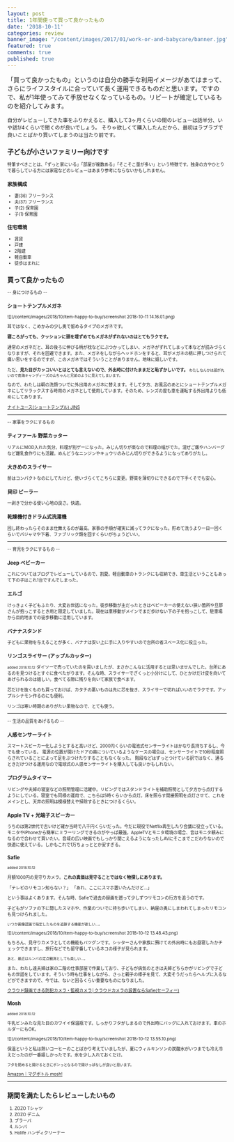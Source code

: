 ```yaml
---
layout: post
title: 1年間使って買って良かったもの
date: '2018-10-11'
categories: review
banner_image: "/content/images/2017/01/work-or-and-babycare/banner.jpg"
featured: true
comments: true
published: true
---
```


「買って良かったもの」というのは自分の勝手な利用イメージがあてはまって、さらにライフスタイルに合っていて長く運用できるものだと思います。ですので、私が1年使ってみて手放せなくなっているもの。リピートが確定しているものを紹介してみます。

<!--more-->

<small>自分がレビューしてきた事をふりかえると、購入して3ヶ月くらいの間のレビューは話半分、いや話1/4くらいで聞くのが良いでしょう。
そりゃ欲しくて購入したんだから、最初はラブラブで良いことばかり買いてしまうのは当たり前です。<small>

## 子どもが小さいファミリー向けです
特筆すべきことは、「ずっと家にいる」「部屋が複数ある」「そこそこ量が多い」という特徴です。独身の方やひとりで暮らしている方には家電などのレビューはあまり参考にならないかもしれません。

### 家族構成
* 妻(36) フリーランス
* 夫(37) フリーランス
* 子(2) 保育園
* 子(1) 保育園

### 住宅環境
* 賃貸
* 戸建
* 2階建
* 軽自動車
* 徒歩はまれに

## 買って良かったもの

-- 身につけるもの --

### ショートテンプルメガネ
![](/content/images/2018/10/item-happy-to-buy/screenshot 2018-10-11 14.16.01.png)

耳ではなく、こめかみの少し奥で留めるタイプのメガネです。

**寝ころがっても、クッションに頭を埋ずめてもメガネがずれないのはとてもラクです。**

通常のメガネだと、耳の後ろに伸びる柄が枕などにぶつかってしまい、メガネがずれてしまって本などが読みづらくなりますが、それを回避できます。また、メガネをしながらヘッドホンをすると、耳がメガネの柄に押しつけられて痛い思いをするのですが、このメガネではそういうことがありません。地味に嬉しいです。

ただ、**見た目がカッコいいとはとても言えないので、外出時に付けたままだと恥ずかしいです。**
<small>わたしなんかは顔が丸いので南海キャンディーズの山ちゃんと兄弟のように見えてしまいます。</small>

なので、わたしは朝の洗顔ついでに外出用のメガネに替えます。そして夕方、お風呂のあとにショートテンプルメガネにしてリラックスする時用のメガネとして使用しています。そのため、レンズの度も車を運転する外出用よりも低めにしてあります。

[ナイトユース(ショートテンプル) JINS](https://www.jins.com/jp/item/FPC-15A-007.html)

---

-- 家事をラクにするもの
### ティファール 野菜カッター
リアルにMOD入れた気分。料理が別ゲーになった。みじん切りが楽なので料理の幅がでた。混ぜご飯やハンバーグなど離乳食作りにも活躍。めんどうなニンジンやキュウリのみじん切りができるようになってありがたし。

### 大きめのスライサー
前はコンパクトなのにしてたけど、使いづらくてこちらに変更。野菜を薄切りにできるので下手くそでも安心。

### 貝印 ピーラー
一剥きで分かる使い心地の良さ。快適。

### 乾燥機付きドラム式洗濯機
回し終わったらそのまま仕舞えるのが最高。家事の手順が確実に減ってラクになった。貯めて洗うより一日一回くらいでパジャマや下着、ファブリック類を回すくらいがちょうどいい。

---

-- 育児をラクにするもの --

### Jeep ベビーカー
これについてはブログでレビューしているので、割愛。軽自動車のトランクにも収納でき、車生活ということもあって下の子はこれ1台ですんでしまった。

### エルゴ
けっきょく子どもふたり、大変お世話になった。徒歩移動が主だったときはベビーカーの使えない狭い箇所や旦那さんが抱っこするとき用と限定していました。現在は車移動がメインでまだ歩けない下の子を抱っこして、駐車場から目的地までの徒歩移動に活用しています。

### バナナスタンド
子どもに果物を与えることが多く、バナナは安い上に手に入りやすいので台所の省スペース化に役立った。

### リンゴスライサー (アップルカッター)
<small>added <date>2018.10.12</date></small>
ダイソーで売っていたのを買いましたが、まさかこんなに活用するとは思いませんでした。台所にあるのを見つけるとすぐに食べたがります。そんな時、スライサーでざくっと小分けにして、ひとかけだけ皮を向いてあげられるのは嬉しい。食べてる隙に残りを向いて家族で食べます。

芯だけを抜くものも買っておけば、カタチの悪いものは先に芯を抜き、スライサーで切ればいいのでラクです。アップルシナモン作るのにも便利。

リンゴは寒い時期のありがたい果物なので、とても使う。

---

-- 生活の品質をあげるもの --

### 人感センサーライト
スマートスピーカー化しようとすると高いけど、2000円くらいの電池式センサーライトはかなり長持ちするし、今でも使っている。
電源の位置が開けたドアの奥についているようなケースの場合は、センサーライトで10秒程度照らされていることによって足をぶつけたりすることもなくなった。 階段などはずっとつけている訳ではなく、通るときだけつける運用なので電球式の人感センサーライトを購入しても良いかもしれない。

### プログラムタイマー
リビングや夫婦の寝室などの照明管理に活躍中。リビングではスタンドライトを補助照明として夕方から点灯するようにしている。寝室でも同様の運用で、こちらは5時くらいから点灯。床を照らす間接照明を点灯させて、これをメインとし、天井の照明は模様替えや掃除するときにつけるくらい。

### Apple TV + 光端子スピーカー
うちのは第2世代で古いけど確か当時で八千円くらいだった。今だに現役でNetflix再生したり会議に役立っている。モニタやiPhoneから簡単にミラーリングできるのがやっぱ最強。AppleTVとモニタ環境の場合、音はモニタ頼みになるので合わせて買いたい。音域の広い映画でもしっかり聞こえるようになったしAVにそこまでこだわりないので快適に使えている。しかもこれで1万ちょっととか安すぎる。

### Safie
<small>added <date>2018.10.12</date></small>

月額1000円の見守りカメラ。<strong>これの真価は見守ることではなく物探しにあります。</strong>

「テレビのリモコン知らない？」
「あれ、ここにスマホ置いたんだけど…」

という事はよくあります。そんな時、Safieで過去の録画を遡って少しずつリモコンの行方を追うのです。

子どもがソファの下に隠したスマホや、作業のついでに持ち歩いてしまい、納屋の奥にしまわれてしまったリモコンも見つけられました。

<small>いつか画像認識で指定したものを追跡する機能が欲しい…。</small>

![](/content/images/2018/10/item-happy-to-buy/screenshot 2018-10-12 13.48.43.png)

もちろん、見守りカメラとしての機能もバツグンです。シッターさんや家族に預けての外出時にもお昼寝したかチェックできますし、旅行などでも留守番しているネコの様子が見られます。

<small>あと、最近はルンバの定点観測としても楽しい…。</small>

また、わたし達夫婦は家の二階の仕事部屋で作業しており、子どもが病気のときは夫婦どちらかがリビングで子どもの世話をしています。そういう時も仕事をしながら、さっと親子の様子を見て、大変そうだったらヘルプに入るなどができますので、今では、ないと困るくらい重要なものになりました。

[クラウド録画できる防犯カメラ・監視カメラ│クラウドカメラの設置ならSafie(セーフィー)](https://safie.link/)

### Mosh
<small>added <date>2018.10.12</date></small>

牛乳ビンみたな見た目のカワイイ保温瓶です。しっかりフタがしまるので外出時にバッグに入れておけます。車のホルダーにもOK。

![](/content/images/2018/10/item-happy-to-buy/screenshot 2018-10-12 13.55.10.png)

保温というと私は熱いコーヒーのことばかり考えていましたが、夏にウィルキンソンの炭酸水がいつまでも冷え冷えだったのが一番嬉しかったです。氷を少し入れておくだけ。

<small>フタを閉めると開けるときにポンっとなるので開けっぱなしが良いと思います。</small>

[Amazon｜マグボトル mosh!](https://amzn.to/2RGGTeB)

---

## 期間を満たしたらレビューしたいもの
1. ZOZO Tシャツ
1. ZOZO デニム
1. ブラーバ
1. ルンバ
1. Holife ハンディクリーナー
